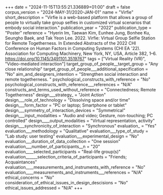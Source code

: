 +++
date = "2024-11-15T13:55:21.336889+01:00"
draft = false
corpus_version = "2024-MAY-31/2020-JAN-01"
name = "Virfie"
short_description = "Virfie is a web-based platform that allows a group of people to virtually take group selfies in customized virtual scenarios that embody social interaction."
publication_year = "2022"
publication_type = "Poster"
reference = "Hyerin Im, Taewan Kim, Eunhee Jung, Bonhee Ku, Seungho Baek, and Tak Yeon Lee. 2022. Virfie: Virtual Group Selfie Station for Remote Togetherness. In Extended Abstracts of the 2022 CHI Conference on Human Factors in Computing Systems (CHI EA '22). Association for Computing Machinery, New York, NY, USA, Article 382, 1–6. https://doi.org/10.1145/3491101.3519767"
tags = ["Virtual Reality (VR)", "Video-mediated interaction"]
target_group_of_people__target_group = "Any close relationship"
target_group_of_people___additional_specification = "No"
aim_and_designers_intention = "Strengthen social interaction and remote togetherness. "
psychological_constructs_with_reference = "No"
psychological_constructs_with_reference___references = "N/A"
constructs_and_terms_used_without_reference = "Connectedness; Remote Togetherness"
design___strategy_ = "Joint Action"
design___role_of_technology = "Dissolving space and/or time"
design___form_factor = "PC or laptop; Smartphone or tablet"
design___symmetry_of_interaction_devices = "Symmetrical"
design___input_modalities = "Audio and video; Gesture, non-touching;  PC controlled"
design____output_modalities = "Virtual representation, activity"
design___synchronicity_of_interaction = "Synchronous"
evaluation_ = "Yes"
evaluation___methodology = "Qualitative"
evaluation___type_of_study = "Lab study: user testing"
evaluation___experimental_design = "No"
evaluation___duration_of_data_collection = "One session"
evaluation___number_of_participants__n = "20"
evaluation____selected_participants = "Real-life group(s)"
evaluation______selection_criteria_of_participants = "Friends; Acquaintances"
evaluation____measurements_and_instruments_with_reference = "No"
evaluation____measurements_and_instruments___references = "N/A"
ethical_concerns = "No"
consideration_of_ethical_issues_in_design_descisions = "No"
ethical_issues_addressed = "N/A"
+++
